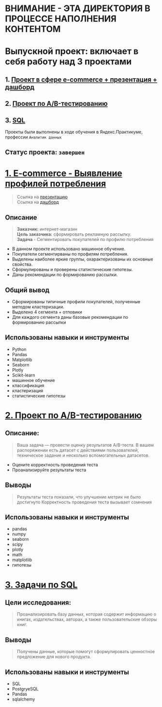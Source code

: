 # ВНИМАНИЕ - ЭТА ДИРЕКТОРИЯ В ПРОЦЕССЕ НАПОЛНЕНИЯ КОНТЕНТОМ
# Выпускной проект: включает в себя работу над 3 проектами 

## 1. [Проект в сфере e-commerce + презентация + дашборд](README.md#2-e-commerce---выявление-профилей-потребления)  
## 2. [Проект по А/B-тестированию](README.md#2-проект-по-аb-тестированию-1)
## 3. [SQL](README.md#3-задачи-по-sql)
Проекты были выполнены в ходе обучения в Яндекс.Практикуме, профессии `Аналитик данных`
## Статус проекта: `завершен`

#  [1. E-commerce - Выявление профилей потребления](https://github.com/MaiiaDeiko/My_skills_in_Data_Analytics/blob/main/project_13_graduation_project/e_commerce.ipynb)
> Ссылка на [презентацию](https://drive.google.com/file/d/1dbmN7WAEPSFE9_7EIZ4luUrmWruINsID/view?usp=sharing)       
> Ссылка на [дашборд](https://public.tableau.com/app/profile/maiia.deiko/viz/new_ecomm/Dashboard)   
## Описание
> **Заказчик:** интернет-магазин    
> **Цель заказчика:** сформировать рекламную рассылку.   
> **Задача** - Сегментировать покупателей по профилю потребления   
* В данном проекте использовано машинное обучение.        
* Покупатели сегментирваны по профилям потребления.    
* Выделены наиболее яркие группы, охарактеризованы их основные свойства.   
* Сформулированы и проверены статистические гипотезы.   
* Даны рекомендации по формированию рассылки.
## Общий вывод
*  Сформированы типичные профили покупателей, полученные методом кластеризации.   
*  Выделено 4 сегмента + отповики   
*  Для каждого сегмента даны базовые рекомендации по формированию рассылки    

##  Использованы навыки и инструменты
* Python
* Pandas
* Matplotlib
* Seaborn
* Plotly
* Scikit-learn
* машинное обучение
* классификация
* кластеризация
* статистические гипотезы
# [2. Проект по А/B-тестированию](https://github.com/MaiiaDeiko/My_skills_in_Data_Analytics/blob/main/project_13_graduation_project/A_B_tests.ipynb)
## Описание:   
> Ваша задача — провести оценку результатов A/B-теста. 
> В вашем распоряжении есть датасет с действиями пользователей, техническое задание и несколько вспомогательных датасетов.
* Оцените корректность проведения теста
* Проанализируйте результаты теста
## Выводы
> Результаты теста показали, что улучшение метрик не было достигнуто
> Корректность проведения теста вызывает сомнения
##  Использованы навыки и инструменты
* pandas 
* numpy
* seaborn 
* scipy
* plotly 
* math 
* matplotlib
* гипотезы
# [3. Задачи по SQL](https://github.com/MaiiaDeiko/My_skills_in_Data_Analytics/blob/main/project_13_graduation_project/SQL.ipynb)
## Цели исследования:   
> Проанализировать базу данных, которая содержит информацию о книгах, издательствах, авторах, а также пользовательские обзоры книг.  
## Выводы
> Получены данные, которые помогут сформулировать ценностное предложение для нового продукта.
##  Использованы навыки и инструменты
* SQL
* PostgryeSQL
* Pandas
* sqlalchemy
